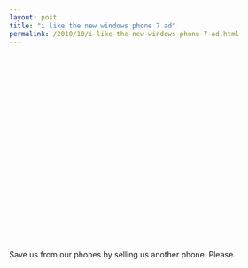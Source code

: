 ```yaml
---
layout: post
title: "i like the new windows phone 7 ad"
permalink: /2010/10/i-like-the-new-windows-phone-7-ad.html
---
```


<p><object width="560" height="340"><param name="movie" value="http://www.youtube.com/v/Dv-fbO-_xl0?fs=1&amp;hl=en_US"></param><param name="allowFullScreen" value="true"></param><param name="allowscriptaccess" value="always"></param><embed src="http://www.youtube.com/v/Dv-fbO-_xl0?fs=1&amp;hl=en_US" type="application/x-shockwave-flash" allowscriptaccess="always" allowfullscreen="true" width="560" height="340"></embed></object></p>

<p>Save us from our phones by selling us another phone.  Please.</p>


